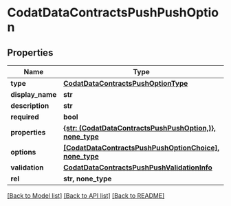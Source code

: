 # CodatDataContractsPushPushOption


## Properties
Name | Type | Description | Notes
------------ | ------------- | ------------- | -------------
**type** | [**CodatDataContractsPushOptionType**](CodatDataContractsPushOptionType.md) |  | 
**display_name** | **str** |  | 
**description** | **str** |  | 
**required** | **bool** |  | 
**properties** | [**{str: (CodatDataContractsPushPushOption,)}, none_type**](CodatDataContractsPushPushOption.md) |  | [optional] 
**options** | [**[CodatDataContractsPushPushOptionChoice], none_type**](CodatDataContractsPushPushOptionChoice.md) |  | [optional] 
**validation** | [**CodatDataContractsPushPushValidationInfo**](CodatDataContractsPushPushValidationInfo.md) |  | [optional] 
**rel** | **str, none_type** |  | [optional] 

[[Back to Model list]](../README.md#documentation-for-models) [[Back to API list]](../README.md#documentation-for-api-endpoints) [[Back to README]](../README.md)


